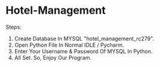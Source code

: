 # Hotel-Management

Steps:
  1. Create Database In MYSQL "hotel_management_rc279".
  2. Open Python File In Normal IDLE / Pycharm.
  3. Enter Your Username & Password Of MYSQL In Python.
  4. All Set. So, Enjoy Our Program.
